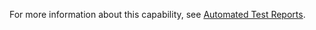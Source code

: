For more information about this capability, see [Automated Test Reports](https://docs.experitest.com/display/TE/Automated+Test+Reports).
